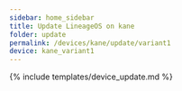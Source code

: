```yaml
---
sidebar: home_sidebar
title: Update LineageOS on kane
folder: update
permalink: /devices/kane/update/variant1
device: kane_variant1
---
```

{% include templates/device_update.md %}
